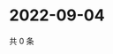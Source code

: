 # 2022-09-04

共 0 条

<!-- BEGIN WEIBO -->
<!-- 最后更新时间 Sun Sep 04 2022 16:19:25 GMT+0800 (China Standard Time) -->

<!-- END WEIBO -->
